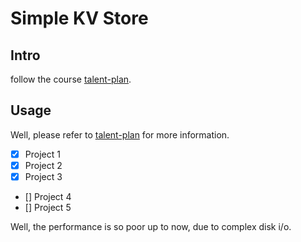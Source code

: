 # Simple KV Store

## Intro

follow the course [talent-plan](https://github.com/pingcap/talent-plan).

## Usage

Well, please refer to [talent-plan](https://github.com/pingcap/talent-plan) for more
information.

- [x] Project 1
- [x] Project 2
- [x] Project 3
- [] Project 4
- [] Project 5

Well, the performance is so poor up to now, due to 
complex disk i/o.